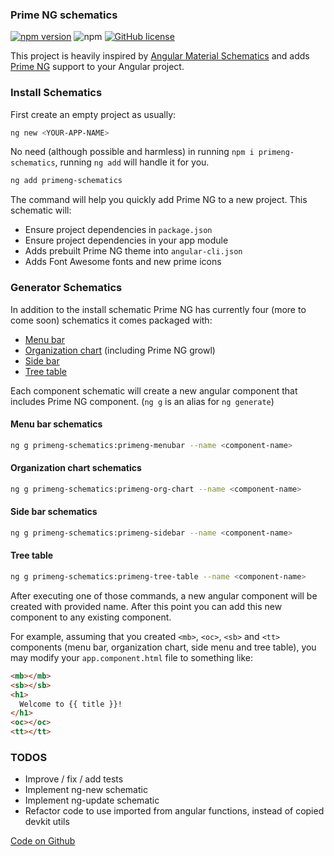 ### Prime NG schematics

[![npm version](https://img.shields.io/npm/v/primeng-schematics.svg?style=flat)](https://www.npmjs.com/package/primeng-schematics)
![npm](https://img.shields.io/npm/dt/primeng-schematics.svg)
[![GitHub license](https://img.shields.io/badge/license-MIT-blue.svg)](https://github.com/andriy101/primeng-schematics/blob/master/LICENSE)

This project is heavily inspired by [Angular Material Schematics](https://material.angular.io/guide/schematics) and adds [Prime NG](https://www.primefaces.org/primeng) support to your Angular project.

### Install Schematics

First create an empty project as usually:

```bash
ng new <YOUR-APP-NAME>
```

No need (although possible and harmless) in running `npm i primeng-schematics`, running `ng add` will handle it for you.

```bash
ng add primeng-schematics
```

The command will help you quickly add Prime NG to a new project. This schematic will:
* Ensure project dependencies in `package.json`
* Ensure project dependencies in your app module
* Adds prebuilt Prime NG theme into `angular-cli.json`
* Adds Font Awesome fonts and new prime icons

### Generator Schematics

In addition to the install schematic Prime NG has currently four (more to come soon) schematics it comes packaged with:
* [Menu bar](https://www.primefaces.org/primeng/#/menubar)
* [Organization chart](https://www.primefaces.org/primeng/#/organizationchart) (including Prime NG growl)
* [Side bar](https://www.primefaces.org/primeng/#/sidebar)
* [Tree table](https://www.primefaces.org/primeng/#/treetable)


Each component schematic will create a new angular component that includes Prime NG component. (`ng g` is an alias for `ng generate`)

#### Menu bar schematics

```bash
ng g primeng-schematics:primeng-menubar --name <component-name>
```

#### Organization chart schematics

```bash
ng g primeng-schematics:primeng-org-chart --name <component-name>
```

#### Side bar schematics

```bash
ng g primeng-schematics:primeng-sidebar --name <component-name>
```

#### Tree table

```bash
ng g primeng-schematics:primeng-tree-table --name <component-name>
```

After executing one of those commands, a new angular component will be created with provided name. After this point you can add this new component to any existing component.

For example, assuming that you created `<mb>`, `<oc>`, `<sb>` and `<tt>` components (menu bar, organization chart, side menu and tree table), you may modify your `app.component.html` file to something like:

```html
<mb></mb>
<sb></sb>
<h1>
  Welcome to {{ title }}! 
</h1>
<oc></oc>
<tt></tt>
```


### TODOS
* Improve / fix / add tests
* Implement ng-new schematic
* Implement ng-update schematic
* Refactor code to use imported from angular functions, instead of copied devkit utils

[Code on Github](https://github.com/andriy101/primeng-schematics)